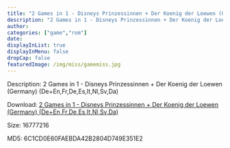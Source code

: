```yaml
---
title: "2 Games in 1 - Disneys Prinzessinnen + Der Koenig der Loewen (Germany) (De+En,Fr,De,Es,It,Nl,Sv,Da)"
description: "2 Games in 1 - Disneys Prinzessinnen + Der Koenig der Loewen (Germany) (De+En,Fr,De,Es,It,Nl,Sv,Da)"
author: 
categories: ["game","rom"]
date: 
displayInList: true
displayInMenu: false
dropCap: false
featuredImage: /img/miss/gamemiss.jpg
---
```


Description: 2 Games in 1 - Disneys Prinzessinnen + Der Koenig der Loewen (Germany) (De+En,Fr,De,Es,It,Nl,Sv,Da)

Download: <a style="text-decoration:underline;" href="https://mega.nz/#!PWYmHQaA!5rKptEwthF8yMtQS1lfWqBaUrggTbYoDYaXZ-4vteiE" target = "_blank" rel = "nofollow" > 2 Games in 1 - Disneys Prinzessinnen + Der Koenig der Loewen (Germany) (De+En,Fr,De,Es,It,Nl,Sv,Da)</a>

Size: 16777216

MD5: 6C1CD0E60FAEBDA42B2804D749E351E2

